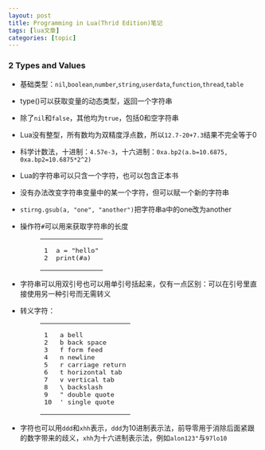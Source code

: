 ```yaml
---
layout: post
title: Programming in Lua(Thrid Edition)笔记 
tags: [lua文章]
categories: [topic]
---
```

<h3 id="2-Types-and-Values"><a href="#2-Types-and-Values" class="headerlink" title="2 Types and Values"></a>2 Types and Values</h3>
<ul>
<li><p>基础类型：<code>nil</code>,<code>boolean</code>,<code>number</code>,<code>string</code>,<code>userdata</code>,<code>function</code>,<code>thread</code>,<code>table</code></p>
</li>
<li><p>type()可以获取变量的动态类型，返回一个字符串</p>
</li>
<li><p>除了<code>nil</code>和<code>false</code>，其他均为<code>true</code>，包括0和空字符串</p>
</li>
<li><p>Lua没有整型，所有数均为双精度浮点数，所以<code>12.7-20+7.3</code>结果不完全等于0</p>
</li>
<li><p>科学计数法，十进制：<code>4.57e-3</code>，十六进制：<code>0xa.bp2(a.b=10.6875, 0xa.bp2=10.6875*2^2)</code></p>
</li>
<li><p>Lua的字符串可以只含一个字符，也可以包含正本书</p>
</li>
<li><p>没有办法改变字符串变量中的某一个字符，但可以赋一个新的字符串</p>
</li>
<li><p><code>stirng.gsub(a, &#34;one&#34;, &#34;another&#34;)</code>把字符串a中的one改为another</p>
</li>
<li><p>操作符<code>#</code>可以用来获取字符串的长度</p>
<figure class="highlight lua"><table><tbody><tr><td class="gutter"><pre><span class="line">1</span><br/><span class="line">2</span><br/></pre></td><td class="code"><pre><span class="line">a = <span class="string">&#34;hello&#34;</span></span><br/><span class="line"><span class="built_in">print</span>(#a) </span><br/></pre></td></tr></tbody></table></figure>
</li>
<li><p>字符串可以用双引号也可以用单引号括起来，仅有一点区别：可以在引号里直接使用另一种引号而无需转义</p>
</li>
<li><p>转义字符：</p>
<figure class="highlight plain"><table><tbody><tr><td class="gutter"><pre><span class="line">1</span><br/><span class="line">2</span><br/><span class="line">3</span><br/><span class="line">4</span><br/><span class="line">5</span><br/><span class="line">6</span><br/><span class="line">7</span><br/><span class="line">8</span><br/><span class="line">9</span><br/><span class="line">10</span><br/></pre></td><td class="code"><pre><span class="line">a bell</span><br/><span class="line">b back space</span><br/><span class="line">f form feed</span><br/><span class="line">n newline</span><br/><span class="line">r carriage return</span><br/><span class="line">t horizontal tab</span><br/><span class="line">v vertical tab</span><br/><span class="line">\ backslash</span><br/><span class="line">&#34; double quote</span><br/><span class="line">&#39; single quote</span><br/></pre></td></tr></tbody></table></figure>
</li>
<li><p>字符也可以用<code>ddd</code>和<code>xhh</code>表示，<code>ddd</code>为10进制表示法，前导零用于消除后面紧跟的数字带来的歧义，<code>xhh</code>为十六进制表示法，例如<code>alon123&#34;</code>与<code>97lo10